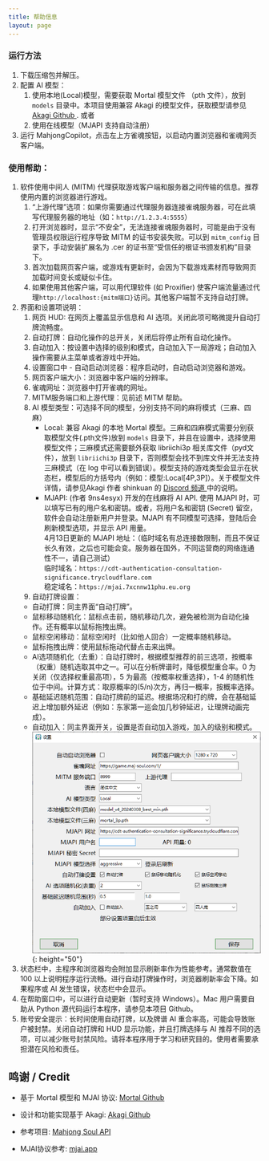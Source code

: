 ```yaml
---
title: 帮助信息
layout: page
---
```


### 运行方法

1. 下载压缩包并解压。
2. 配置 AI 模型：
   1. 使用本地(Local)模型，需要获取 Mortal 模型文件 （pth 文件），放到 `models` 目录中。本项目使用兼容 Akagi 的模型文件，获取模型请参见<a href="https://github.com/shinkuan/Akagi" target="_blank"> Akagi Github </a>. 或者
   2. 使用在线模型（MJAPI 支持自动注册）
4. 运行 MahjongCopilot，点击左上方雀魂按钮，以启动内置浏览器和雀魂网页客户端。

### 使用帮助：

1. 软件使用中间人 (MITM) 代理获取游戏客户端和服务器之间传输的信息。推荐使用内置的浏览器进行游戏。   
   1. “上游代理”选项：如果你需要通过代理服务器连接雀魂服务器，可在此填写代理服务器的地址（如：`http://1.2.3.4:5555`）
   2. 打开浏览器时，显示“不安全”，无法连接雀魂服务器时，可能是由于没有管理员权限运行程序导致 MITM 的证书安装失败。可以到 `mitm_config` 目录下，手动安装扩展名为 .cer 的证书至“受信任的根证书颁发机构”目录下。
   3. 首次加载网页客户端，或游戏有更新时，会因为下载游戏素材而导致网页加载时间变长或疑似卡住。
   4. 如果使用其他客户端，可以用代理软件 (如 Proxifier) 使客户端流量通过代理`http://localhost:{mitm端口}`访问。其他客户端暂不支持自动打牌。
2. 界面和设置项说明：   
   1. 网页 HUD: 在网页上覆盖显示信息和 AI 选项。关闭此项可略微提升自动打牌流畅度。
   2. 自动打牌：自动化操作的总开关，关闭后将停止所有自动化操作。
   3. 自动加入：按设置中选择的级别和模式，自动加入下一局游戏；自动加入操作需要从主菜单或者游戏中开始。
   4. 设置窗口中 - 自动启动浏览器：程序启动时，自动启动浏览器和游戏。
   5. 网页客户端大小：浏览器中客户端的分辨率。
   6. 雀魂网址：浏览器中打开雀魂的网址。
   7. MITM服务端口和上游代理：见前述 MITM 帮助。
   8. AI 模型类型：可选择不同的模型，分别支持不同的麻将模式（三麻、四麻）      
      - Local: 兼容 Akagi 的本地 Mortal 模型。三麻和四麻模式需要分别获取模型文件(.pth文件)放到 `models` 目录下，并且在设置中，选择使用模型文件；三麻模式还需要额外获取 libriichi3p 相关库文件（pyd文件），放到 `libriichi3p` 目录下，否则模型会找不到库文件并无法支持三麻模式（在 log 中可以看到错误）。模型支持的游戏类型会显示在状态栏，模型后的方括号内（例如：模型:Local[4P,3P]）。关于模型文件详情，请参见Akagi 作者 shinkuan 的 <a href="https://discord.com/invite/Z2wjXUK8bN"> Discord 频道 </a>中的说明。
      - MJAPI: (作者 9ns4esyx) 开发的在线麻将 AI API. 使用 MJAPI 时，可以填写已有的用户名和密钥。或者，将用户名和密钥 (Secret) 留空，软件会自动注册新用户并登录。MJAPI 有不同模型可选择，登陆后会刷新模型选项，并显示 API 用量。  
      4月13日更新的 MJAPI 地址：（临时域名有总连接数限制，而且不保证长久有效，之后也可能会变。服务器在国外，不同运营商的网络连通性不一，请自己测试）  
      临时域名：`https://cdt-authentication-consultation-significance.trycloudflare.com`  
      稳定域名：`https://mjai.7xcnnw11phu.eu.org`
   9.  自动打牌设置： 
      - 自动打牌：同主界面“自动打牌”。
      - 鼠标移动随机化：鼠标点击前，随机移动几次，避免被检测为自动化操作。还有概率以鼠标拖拽出牌。
      - 鼠标空闲移动：鼠标空闲时（比如他人回合）一定概率随机移动。
      - 鼠标拖拽出牌：使用鼠标拖动代替点击来出牌。
      - AI选项随机化（去重）：自动打牌时，根据模型推荐的前三选项，按概率（权重）随机选取其中之一。可以在分析牌谱时，降低模型重合率。0 为关闭（仅选择权重最高项），5 为最高（按概率权重选择），1-4 的随机性位于中间。计算方式：取原概率的(5/n)次方，再归一概率，按概率选择。
      - 基础延迟随机范围：自动打牌前的延迟。根据场况和打的牌，会在基础延迟上增加额外延迟（例如：东家第一巡会加几秒钟延迟，让理牌动画完成）。
      - 自动加入：同主界面开关，设置是否自动加入游戏，加入的级别和模式。  
![Settings](\assets\images\settings.png){: height="50"}
1. 状态栏中，主程序和浏览器均会附加显示刷新率作为性能参考。通常数值在 100 以上说明程序运行流畅。进行自动打牌操作时，浏览器刷新率会下降。如果程序或 AI 发生错误，状态栏中会显示。
2. 在帮助窗口中，可以进行自动更新（暂时支持 Windows）。Mac 用户需要自助从 Python 源代码运行本程序，请参见本项目 Github。
3. 账号安全提示：长时间使用自动打牌，以及牌谱 AI 重合率高，可能会导致账户被封禁。关闭自动打牌和 HUD 显示功能，并且打牌选择与 AI 推荐不同的选项，可以减少账号封禁风险。请将本程序用于学习和研究目的。使用者需要承担潜在风险和责任。

## 鸣谢 / Credit

- 基于 Mortal 模型和 MJAI 协议:
  <a href="https://github.com/Equim-chan/Mortal" target="_blank"> Mortal Github </a>

- 设计和功能实现基于 Akagi:
  <a href="https://github.com/shinkuan/Akagi" target="_blank"> Akagi Github </a>
- 参考项目: <a href="https://github.com/MahjongRepository/mahjong_soul_api" target="_blank"> Mahjong Soul API </a>

- MJAI协议参考:
  <a href="https://mjai.app" target="_blank"> mjai.app </a>
